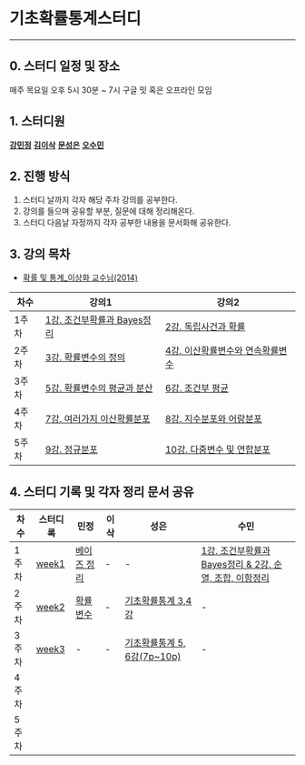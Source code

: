# 기초확률통계스터디 
---
## 0. 스터디 일정 및 장소
매주 목요일 오후 5시 30분 ~ 7시 
구글 밋 혹은 오프라인 모임 
## 1. 스터디원
**[강민정](https://github.com/miinkang)** **[김이삭](https://github.com/IsaacTips)** **[문성은](https://github.com/vg-rlo)** **[오수민](https://github.com/Acclesia)**
## 2. 진행 방식 
1. 스터디 날까지 각자 해당 주차 강의를 공부한다. 
2. 강의를 들으며 공유할 부분, 질문에 대해 정리해온다.
3. 스터디 다음날 자정까지 각자 공부한 내용을 문서화해 공유한다.  
## 3. 강의 목차
- [확률 및 통계_이상화 교수님(2014)](https://www.youtube.com/playlist?list=PLSN_PltQeOyjmRIsC7VNirXOBqWoypd4V)       

|차수|강의1|강의2|
|---|---|---|
|1주차|[1강. 조건부확률과 Bayes정리](https://youtu.be/2ewO_6msPbA)|[2강. 독립사건과 확률](https://youtu.be/yr0YUoteuO8)|
|2주차|[3강. 확률변수의 정의](https://youtu.be/SFzNxI9H39Q)|[4강. 이산확률변수와 연속확률변수](https://youtu.be/LAMgk8ATcqs)|
|3주차|[5강. 확률변수의 평균과 분산](https://youtu.be/8B5G94qanuE)|[6강. 조건부 평균](https://youtu.be/_x3P-adsAow)|
|4주차|[7강. 여러가지 이산확률분포](https://youtu.be/xxOVYoVpkEM)|[8강. 지수분포와 어랑분포](https://youtu.be/BsQ4GgXEDWM)|
|5주차|[9강. 정규분포](https://youtu.be/r189b67F-Do)|[10강. 다중변수 및 연합분포](https://youtu.be/mcZ_CSmRWgw)|

## 4. 스터디 기록 및 각자 정리 문서 공유    
|차수|스터디록|민정|이삭|성은|수민|
|---|---|---|---|---|---|
|1주차|[week1](https://github.com/miinkang/probability-statistics-study/blob/main/week1/week1.md)|[베이즈 정리](https://miinkang.github.io/probability%20and%20statistics/probability_theory_statics-copy/)|-|-|[1강. 조건부확률과 Bayes정리 & 2강. 순열, 조합, 이항정리](https://www.notion.so/1-Bayes-2-c0f6c764d851412993a851f0357b6223)|
|2주차|[week2](https://github.com/miinkang/probability-statistics-study/blob/main/week2/week2.md)|[확률변수](https://miinkang.github.io/probability%20and%20statistics/random_values/)|-|[기초확률통계 3,4강](https://www.notion.so/3-4-6d7ffabc67c743288320e21cef0ffed8)|-|
|3주차|[week3](https://github.com/miinkang/probability-statistics-study/blob/main/week3/week3.md)|-|-|[기초확률통계 5, 6강(7p~10p)](https://www.notion.so/5-6-7p-10p-42e9858aeed947b2b4d06fcd3caaff57)|-|
|4주차|
|5주차|
